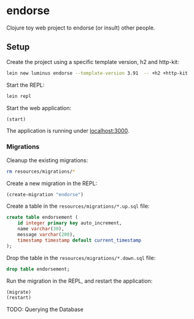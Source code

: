 # endorse

Clojure toy web project to endorse (or insult) other people.

## Setup

Create the project using a specific template version, h2 and http-kit:

```sh
lein new luminus endorse --template-version 3.91  -- +h2 +http-kit
```

Start the REPL:

```sh
lein repl
```

Start the web application:

```clojure
(start)
```

The application is running under [localhost:3000](http://localhost:3000/).

### Migrations

Cleanup the existing migrations:

```sh
rm resources/migrations/*
```

Create a new migration in the REPL:

```clojure
(create-migration "endorse")
```

Create a table in the `resources/migrations/*.up.sql` file:

```sql
create table endorsement (
    id integer primary key auto_increment,
    name varchar(30),
    message varchar(200),
    timestamp timestamp default current_timestamp
);
```

Drop the table in the `resources/migrations/*.down.sql` file:

```sql
drop table endorsement;
```

Run the migration in the REPL, and restart the application:

```clojure
(migrate)
(restart)
```

TODO: Querying the Database
